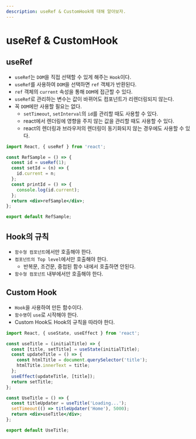 ```yaml
---
description: useRef & CustomHook에 대해 알아보자.
---
```


# useRef & CustomHook

## useRef

- `useRef`는 `DOM`을 직접 선택할 수 있게 해주는 `Hook`이다.
- `useRef`를 사용하여 `DOM`을 선택하면 `ref` 객체가 반환된다.
- `ref` 객체의 `current` 속성을 통해 `DOM`에 접근할 수 있다.
- `useRef`로 관리하는 변수는 값이 바뀌어도 컴포넌트가 리렌더링되지 않는다.
- 꼭 `DOM`에만 사용할 필요는 없다.
  - `setTimeout`, `setInterval`의 `id`를 관리할 때도 사용할 수 있다.
  - react에서 렌더링에 영향을 주지 않는 값을 관리할 때도 사용할 수 있다.
  - react의 렌더링과 브라우저의 렌더링이 동기화되지 않는 경우에도 사용할 수 있다.

```jsx
import React, { useRef } from 'react';

const RefSample = () => {
  const id = useRef(1);
  const setId = (n) => {
    id.current = n;
  };
  const printId = () => {
    console.log(id.current);
  };
  return <div>refSample</div>;
};

export default RefSample;
```

## Hook의 규칙

- `함수형 컴포넌트`에서만 호출해야 한다.
- `컴포넌트의 Top level`에서만 호출해야 한다.
  - 반복문, 조건문, 중첩된 함수 내에서 호출하면 안된다.
- `함수형 컴포넌트` 내부에서만 호출해야 한다.

## Custom Hook

- `Hook`을 사용하여 만든 함수이다.
- `함수명`이 `use`로 시작해야 한다.
- Custom Hook도 Hook의 규칙을 따라야 한다.

```jsx
import React, { useState, useEffect } from 'react';

const useTitle = (initialTitle) => {
  const [title, setTitle] = useState(initialTitle);
  const updateTitle = () => {
    const htmlTitle = document.querySelector('title');
    htmlTitle.innerText = title;
  };
  useEffect(updateTitle, [title]);
  return setTitle;
};

const UseTitle = () => {
  const titleUpdater = useTitle('Loading...');
  setTimeout(() => titleUpdater('Home'), 5000);
  return <div>useTitle</div>;
};

export default UseTitle;
```
